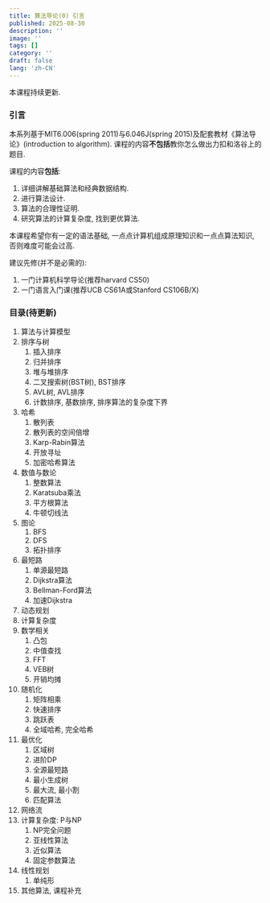 ```yaml
---
title: 算法导论(0) 引言
published: 2025-08-30
description: ''
image: ''
tags: []
category: ''
draft: false 
lang: 'zh-CN'
---
```


本课程持续更新.

### 引言
本系列基于MIT6.006(spring 2011)与6.046J(spring 2015)及配套教材《算法导论》(introduction to algorithm). 课程的内容**不包括**教你怎么做出力扣和洛谷上的题目.

课程的内容**包括**: 
1. 详细讲解基础算法和经典数据结构.
2. 进行算法设计.
3. 算法的合理性证明.
4. 研究算法的计算复杂度, 找到更优算法. 

本课程希望你有一定的语法基础, 一点点计算机组成原理知识和一点点算法知识, 否则难度可能会过高.

建议先修(并不是必需的):
1. 一门计算机科学导论(推荐harvard CS50)
2. 一门语言入门课(推荐UCB CS61A或Stanford CS106B/X)

### 目录(待更新)
1. 算法与计算模型
2. 排序与树
   1. 插入排序
   2. 归并排序
   3. 堆与堆排序
   4. 二叉搜索树(BST树), BST排序
   5. AVL树, AVL排序
   6. 计数排序, 基数排序, 排序算法的复杂度下界
3. 哈希
   1. 散列表
   2. 散列表的空间倍增
   3. Karp-Rabin算法
   4. 开放寻址
   5. 加密哈希算法
4. 数值与数论
   1. 整数算法
   2. Karatsuba乘法
   3. 平方根算法
   4. 牛顿切线法
5. 图论
   1. BFS
   2. DFS
   3. 拓扑排序
6. 最短路
   1. 单源最短路
   2. Dijkstra算法
   3. Bellman-Ford算法
   4. 加速Dijkstra
7. 动态规划
8. 计算复杂度
9. 数学相关
   1.  凸包
   2.  中值查找
   3.  FFT
   4.  VEB树
   5.  开销均摊
10. 随机化
    1.  矩阵相乘
    2.  快速排序
    3.  跳跃表
    4.  全域哈希, 完全哈希
11. 最优化
    1.  区域树
    2.  进阶DP
    3.  全源最短路
    4.  最小生成树
    5.  最大流, 最小割
    6.  匹配算法
12. 网络流
13. 计算复杂度: P与NP
    1.  NP完全问题
    2.  亚线性算法
    3.  近似算法
    4.  固定参数算法
14. 线性规划
    1.  单纯形
15. 其他算法, 课程补充